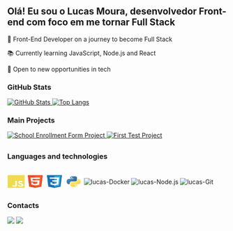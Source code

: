 ## Olá! Eu sou o Lucas Moura, desenvolvedor Front-end com foco em me tornar Full Stack

🚀 Front-End Developer on a journey to become Full Stack

📚 Currently learning JavaScript, Node.js and React

💼 Open to new opportunities in tech


### GitHub Stats
<p>
  <a href="https://github.com/lucsa27" target="_blank">
    <img height="130em" src="https://github-readme-stats.vercel.app/api?username=lucsa27&hide=stars,prs&show_icons=true&theme=dark#gh-dark-mode-only" alt="GitHub Stats" />
  </a>
  <a href="https://github.com/lucsa27" target="_blank">
    <img height="130em" src="https://github-readme-stats.vercel.app/api/top-langs?username=lucsa27&layout=compact&card_width=420&theme=dark#gh-dark-mode-only" alt="Top Langs" />
  </a>
</p>

### Main Projects
<p>
  <a href="https://github.com/lucsa27/school-enrollment-form-project" target="_blank">
    <img height="120em" src="https://github-readme-stats.vercel.app/api/pin/?username=lucsa27&repo=school-enrollment-form-project&theme=dark#gh-dark-mode-only" alt="School Enrollment Form Project" />
  </a>
  <a href="https://github.com/lucsa27/First-test" target="_blank">
    <img height="120em" src="https://github-readme-stats.vercel.app/api/pin/?username=lucsa27&repo=First-test&theme=dark#gh-dark-mode-only" alt="First Test Project" />
  </a>
</p>

##

### Languages and technologies 

<div style="display: inline_block"><br>
  <img align="center" alt="lucas-Js" height="30" width="40" src="https://raw.githubusercontent.com/devicons/devicon/master/icons/javascript/javascript-plain.svg">
  <img align="center" alt="lucas-HTMl" height="30" width="40" src="https://raw.githubusercontent.com/devicons/devicon/master/icons/html5/html5-original.svg">
  <img align="center" alt="lucas-CSS" height="30" width="40" src="https://raw.githubusercontent.com/devicons/devicon/master/icons/css3/css3-original.svg">
  <img align="center" alt="lucas-Python" height="30" width="40" src="https://raw.githubusercontent.com/devicons/devicon/master/icons/python/python-original.svg">
   <img align="center" alt="lucas-Docker" height="30" width="40" src="https://cdn.jsdelivr.net/gh/devicons/devicon@latest/icons/docker/docker-plain-wordmark.svg">
   <img align="center" alt="lucas-Node.js" height="30" width="40" src="https://cdn.jsdelivr.net/gh/devicons/devicon@latest/icons/nodejs/nodejs-original.svg">
   <img align="center" alt="lucas-Git" height="30" width="40" src="https://cdn.jsdelivr.net/gh/devicons/devicon@latest/icons/git/git-original.svg">
</div>

##

### Contacts

<div> 
  <a href = "https://mail.google.com/mail/?view=cm&fs=1&to=lc27.moura2004@gmail.com" target="_blank"><img src="https://img.shields.io/badge/-Gmail-%23333?style=for-the-badge&logo=gmail&logoColor=white"></a>
  <a href="https://www.linkedin.com/in/lucas-moura-de-lima-b6a776269/" target="_blank"><img src="https://img.shields.io/badge/-LinkedIn-%230077B5?style=for-the-badge&logo=linkedin&logoColor=white"></a> 
  
</div>



      
 
